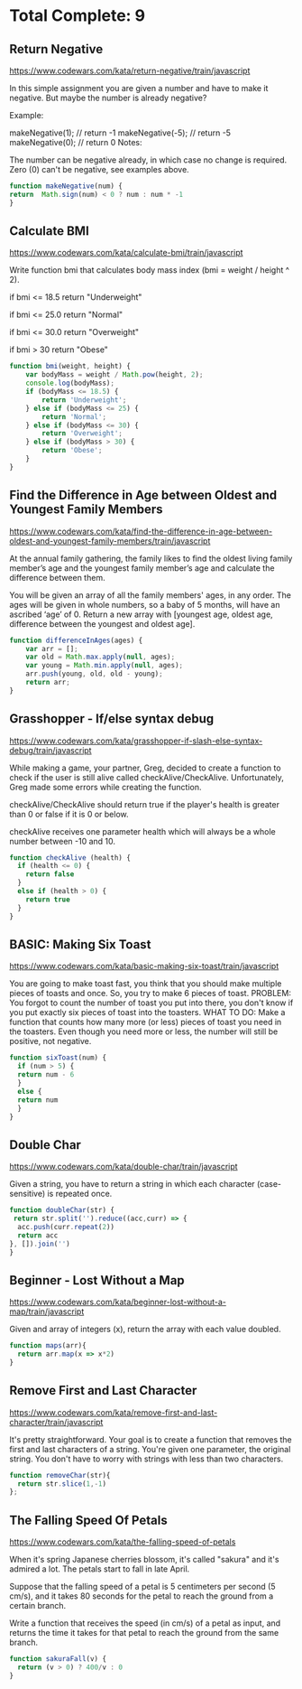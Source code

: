 # Total Complete: 9

## Return Negative
https://www.codewars.com/kata/return-negative/train/javascript

In this simple assignment you are given a number and have to make it negative. But maybe the number is already negative?

Example:

makeNegative(1); // return -1
makeNegative(-5); // return -5
makeNegative(0); // return 0
Notes:

The number can be negative already, in which case no change is required.
Zero (0) can't be negative, see examples above.

```javascript
function makeNegative(num) {
return  Math.sign(num) < 0 ? num : num * -1
}
```

## Calculate BMI
https://www.codewars.com/kata/calculate-bmi/train/javascript

Write function bmi that calculates body mass index (bmi = weight / height ^ 2).

if bmi <= 18.5 return "Underweight"

if bmi <= 25.0 return "Normal"

if bmi <= 30.0 return "Overweight"

if bmi > 30 return "Obese"

```javascript
function bmi(weight, height) {
	var bodyMass = weight / Math.pow(height, 2);
	console.log(bodyMass);
	if (bodyMass <= 18.5) {
		return 'Underweight';
	} else if (bodyMass <= 25) {
		return 'Normal';
	} else if (bodyMass <= 30) {
		return 'Overweight';
	} else if (bodyMass > 30) {
		return 'Obese';
	}
}
```

## Find the Difference in Age between Oldest and Youngest Family Members
https://www.codewars.com/kata/find-the-difference-in-age-between-oldest-and-youngest-family-members/train/javascript

At the annual family gathering, the family likes to find the oldest living family member’s age and the youngest family member’s age and calculate the difference between them.

You will be given an array of all the family members' ages, in any order. The ages will be given in whole numbers, so a baby of 5 months, will have an ascribed ‘age’ of 0. Return a new array with [youngest age, oldest age, difference between the youngest and oldest age].

```javascript
function differenceInAges(ages) {
	var arr = [];
	var old = Math.max.apply(null, ages);
	var young = Math.min.apply(null, ages);
	arr.push(young, old, old - young);
	return arr;
}
```

## Grasshopper - If/else syntax debug
https://www.codewars.com/kata/grasshopper-if-slash-else-syntax-debug/train/javascript

While making a game, your partner, Greg, decided to create a function to check if the user is still alive called checkAlive/CheckAlive. Unfortunately, Greg made some errors while creating the function.

checkAlive/CheckAlive should return true if the player's health is greater than 0 or false if it is 0 or below.

checkAlive receives one parameter health which will always be a whole number between -10 and 10.

```javascript
function checkAlive (health) {
  if (health <= 0) {
    return false
  } 
  else if (health > 0) {
    return true
  }
}
```

## BASIC: Making Six Toast
https://www.codewars.com/kata/basic-making-six-toast/train/javascript

You are going to make toast fast, you think that you should make multiple pieces of toasts and once. So, you try to make 6 pieces of toast.
PROBLEM:
You forgot to count the number of toast you put into there, you don't know if you put exactly six pieces of toast into the toasters.
WHAT TO DO:
Make a function that counts how many more (or less) pieces of toast you need in the toasters. Even though you need more or less, the number will still be positive, not negative.

```javascript
function sixToast(num) {
  if (num > 5) {
  return num - 6
  }
  else {
  return num
  }
}
```

## Double Char
https://www.codewars.com/kata/double-char/train/javascript

Given a string, you have to return a string in which each character (case-sensitive) is repeated once.

```javascript
function doubleChar(str) {
 return str.split('').reduce((acc,curr) => {
  acc.push(curr.repeat(2))
  return acc
}, []).join('')
}
```

## Beginner - Lost Without a Map
https://www.codewars.com/kata/beginner-lost-without-a-map/train/javascript

Given and array of integers (x), return the array with each value doubled.

```javascript
function maps(arr){
  return arr.map(x => x*2)
}
```

## Remove First and Last Character
https://www.codewars.com/kata/remove-first-and-last-character/train/javascript

It's pretty straightforward. Your goal is to create a function that removes the first and last characters of a string. You're given one parameter, the original string. You don't have to worry with strings with less than two characters.

```javascript
function removeChar(str){
  return str.slice(1,-1)
};
```

## The Falling Speed Of Petals
https://www.codewars.com/kata/the-falling-speed-of-petals

When it's spring Japanese cherries blossom, it's called "sakura" and it's admired a lot. The petals start to fall in late April.

Suppose that the falling speed of a petal is 5 centimeters per second (5 cm/s), and it takes 80 seconds for the petal to reach the ground from a certain branch.

Write a function that receives the speed (in cm/s) of a petal as input, and returns the time it takes for that petal to reach the ground from the same branch.


```javascript
function sakuraFall(v) {
  return (v > 0) ? 400/v : 0
}
```


